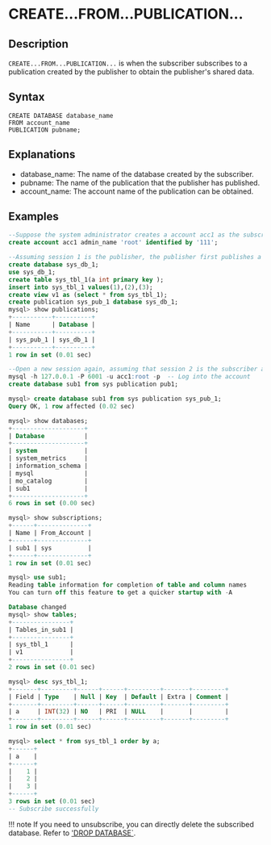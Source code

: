 # **CREATE...FROM...PUBLICATION...**

## **Description**

`CREATE...FROM...PUBLICATION...` is when the subscriber subscribes to a publication created by the publisher to obtain the publisher's shared data.

## **Syntax**

```
CREATE DATABASE database_name
FROM account_name
PUBLICATION pubname;
```

## **Explanations**

- database_name: The name of the database created by the subscriber.
- pubname: The name of the publication that the publisher has published.
- account_name: The account name of the publication can be obtained.

## **Examples**

```sql
--Suppose the system administrator creates a account acc1 as the subscriber
create account acc1 admin_name 'root' identified by '111';

--Assuming session 1 is the publisher, the publisher first publishes a database to the account
create database sys_db_1;
use sys_db_1;
create table sys_tbl_1(a int primary key );
insert into sys_tbl_1 values(1),(2),(3);
create view v1 as (select * from sys_tbl_1);
create publication sys_pub_1 database sys_db_1;
mysql> show publications;
+-----------+----------+
| Name      | Database |
+-----------+----------+
| sys_pub_1 | sys_db_1 |
+-----------+----------+
1 row in set (0.01 sec)

--Open a new session again, assuming that session 2 is the subscriber and the subscriber subscribes to the published database
mysql -h 127.0.0.1 -P 6001 -u acc1:root -p  -- Log into the account
create database sub1 from sys publication pub1;

mysql> create database sub1 from sys publication sys_pub_1;
Query OK, 1 row affected (0.02 sec)

mysql> show databases;
+--------------------+
| Database           |
+--------------------+
| system             |
| system_metrics     |
| information_schema |
| mysql              |
| mo_catalog         |
| sub1               |
+--------------------+
6 rows in set (0.00 sec)

mysql> show subscriptions;
+------+--------------+
| Name | From_Account |
+------+--------------+
| sub1 | sys          |
+------+--------------+
1 row in set (0.01 sec)

mysql> use sub1;
Reading table information for completion of table and column names
You can turn off this feature to get a quicker startup with -A

Database changed
mysql> show tables;
+----------------+
| Tables_in_sub1 |
+----------------+
| sys_tbl_1      |
| v1             |
+----------------+
2 rows in set (0.01 sec)

mysql> desc sys_tbl_1;
+-------+---------+------+------+---------+-------+---------+
| Field | Type    | Null | Key  | Default | Extra | Comment |
+-------+---------+------+------+---------+-------+---------+
| a     | INT(32) | NO   | PRI  | NULL    |       |         |
+-------+---------+------+------+---------+-------+---------+
1 row in set (0.01 sec)

mysql> select * from sys_tbl_1 order by a;
+------+
| a    |
+------+
|    1 |
|    2 |
|    3 |
+------+
3 rows in set (0.01 sec)
-- Subscribe successfully
```

!!! note
    If you need to unsubscribe, you can directly delete the subscribed database. Refer to ['DROP DATABASE`](drop-database.md ).
